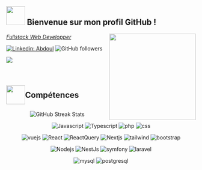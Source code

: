 <h2 style="font-weight: bold; "><img src="https://media1.giphy.com/media/v1.Y2lkPTc5MGI3NjExZDA1OTc5NTU0MzkzMTViYjQ3YmViZDYwNjk4YmM0MWM4NzQ0Yzk3NCZlcD12MV9pbnRlcm5hbF9naWZzX2dpZklkJmN0PXRz/g0jg6lMcNORSlOv9Zb/giphy.gif" width="50"/> Bienvenue sur mon profil GitHub ! </h2>
<!-- <img align='right' src="https://media.giphy.com/media/M9gbBd9nbDrOTu1Mqx/giphy.gif" width="230"> -->
<img align='right' src="https://media1.giphy.com/media/v1.Y2lkPTc5MGI3NjExNGI2NTc3YTFhMjAzMmIyMmJmYjU0ZGJiNjVkM2ZjMjc2MTM3YmY4YSZlcD12MV9pbnRlcm5hbF9naWZzX2dpZklkJmN0PXM/zhYSVCirREeIZtONCI/giphy.gif" width="230">

<p><em> <a  href="/">Fullstack Web Developper </a></em></p>

[![Linkedin: Abdoul](https://img.shields.io/badge/-Abdoul-blue?style=flat-square&logo=Linkedin&logoColor=white&link=https://www.linkedin.com/in/abdoul-ismael-132a40210/)](https://www.linkedin.com/in/abdoul-ismael-132a40210/)
![GitHub followers](https://img.shields.io/github/followers/Abdoul-sudo?label=Follow&style=social)

<p align="left" ><img src="https://readme-typing-svg.herokuapp.com?font=jetbrains+mono&color=%teal&size=28&vCenter=true&lines=ISMAEL+Abdoul+Wahhaab"></p>

<!-- [![website](https://img.shields.io/badge/Website-46a2f1.svg?&style=flat-square&logo=Google-Chrome&logoColor=white&link=https://anmolsingh.me/)](https://anmolsingh.me/) -->

<br>

<h2 style="display: flex; align-items: center; font-weight: bold;"><img src="https://media4.giphy.com/media/v1.Y2lkPTc5MGI3NjExMWEzZjg0ZGE4OGViNGRhMDUwY2Q2ZDIyNWUwZmZiMTA0ZDUyMTJiOSZlcD12MV9pbnRlcm5hbF9naWZzX2dpZklkJmN0PXM/YIoRLftPZQCFSQXIzp/giphy.gif" width="50"/> Compétences</h2>

<div>
    
<p align="center"> 
    <img src="https://github-readme-streak-stats.herokuapp.com?user=Abdoul-sudo&amp;theme=leafy&amp;date_format=j%20M%5B%20Y%5D&amp;ring=047884&amp;sideNums=06ACBD&amp;dates=06ACBD&amp;currStreakNum=08E8FF&amp;currStreakLabel=08E8FF&amp;background=ffffff00&amp;hide_border=true" alt="GitHub Streak Stats"/>
    <br>
</p>

<!-- bases -->
<p align="center">
    <img alt="Javascript" src="https://img.shields.io/badge/javascript-%23323330.svg?style=for-the-badge&logo=javascript&logoColor=%23F7DF1E" />
    <img alt="Typescript" src="https://shields.io/badge/TypeScript-3178C6?logo=TypeScript&logoColor=FFF&style=for-the-badge" />
    <img alt="php" src="https://img.shields.io/badge/php-%23777BB4.svg?style=for-the-badge&logo=php&logoColor=white" />
    <img alt="css" src="https://img.shields.io/badge/css3-%231572B6.svg?style=for-the-badge&logo=css3&logoColor=white" />
</p>

<!-- front -->
<p align="center">
    <img alt="vuejs" src="https://img.shields.io/badge/vuejs-%2335495e.svg?style=for-the-badge&logo=vuedotjs&logoColor=%234FC08D" />
    <img alt="React" src="https://img.shields.io/badge/-React-45b8d8?style=for-the-badge&logo=react&logoColor=white" />
    <img alt="ReactQuery" src="https://img.shields.io/badge/-React%20Query-FF4154?style=for-the-badge&logo=react%20query&logoColor=white" />
    <img alt="Nextjs" src="https://img.shields.io/badge/next.js-000000?style=for-the-badge&logo=nextdotjs&logoColor=white" />
    <img alt="tailwind" src="https://img.shields.io/badge/tailwindcss-%2338B2AC.svg?style=for-the-badge&logo=tailwind-css&logoColor=white" />
    <img alt="bootstrap" src="https://img.shields.io/badge/bootstrap-%23563D7C.svg?style=for-the-badge&logo=bootstrap&logoColor=white" />
</p>

<!-- back -->
<p align="center">
    <img alt="Nodejs" src="https://img.shields.io/badge/-Nodejs-43853d?style=for-the-badge&logo=Node.js&logoColor=white" />
    <img alt="NestJs" src="https://img.shields.io/badge/-NestJs-ea2845?style=for-the-badge&logo=nestjs&logoColor=white" />
    <img alt="symfony" src="https://img.shields.io/badge/symfony-%23000000.svg?style=for-the-badge&logo=symfony&logoColor=white" />
    <img alt="laravel" src="https://img.shields.io/badge/laravel-%23FF2D20.svg?style=for-the-badge&logo=laravel&logoColor=white" />
</p>

<!-- sgbd -->
<p align="center">
    <img alt="mysql" src="https://shields.io/badge/MySQL-%23323330?logo=mysql&style=for-the-badge&logoColor=white&labelColor=blue" />
    <img alt="postgresql" src="https://img.shields.io/badge/postgres-%23316192.svg?style=for-the-badge&logo=postgresql&logoColor=white" />
</p>
<br>

<!-- <p align="center">
    <img src="https://github-readme-stats.vercel.app/api?username=Abdoul-sudo&show_icons=true&theme=dracula&hide=stars,issues" alt="GitHub Streak Stats"/>
    <br>
</p> -->

<!-- <p align=center>
  <strong>
      <img src='https://komarev.com/ghpvc/?username=Abdoul-sudo&color=008080'>
  </strong>
<p> -->

</div>
